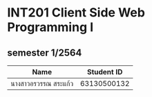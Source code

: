 # INT201 Client Side Web Programming I

## semester 1/2564

|         Name             |  Student ID   |
|--------------------------|---------------|
| นางสาวอรวรรณ สระแก้ว       |  63130500132  |
